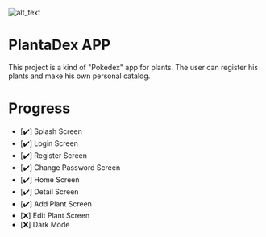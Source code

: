 ![alt_text](https://res.cloudinary.com/dkafjz7rw/image/upload/v1589768224/LogoPlanta-03_1_mtssou.png)
# PlantaDex APP 

This project is a kind of "Pokedex" app for plants. The user can register his plants and make his own personal catalog.

# Progress

- [:heavy_check_mark:] Splash Screen
- [:heavy_check_mark:] Login Screen
- [:heavy_check_mark:] Register Screen
- [:heavy_check_mark:] Change Password Screen
- [:heavy_check_mark:] Home Screen
- [:heavy_check_mark:] Detail Screen
- [:heavy_check_mark:] Add Plant Screen
- [:x:] Edit Plant Screen
- [:x:] Dark Mode
